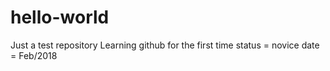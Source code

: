 # hello-world
Just a test repository
Learning github for the first time
status = novice
date = Feb/2018
